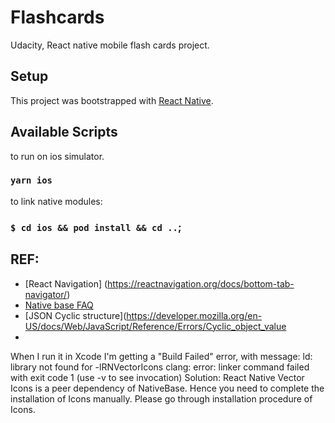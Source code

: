 # Flashcards
Udacity, React native mobile flash cards project.

## Setup

This project was bootstrapped with [React Native](https://reactnative.dev/).

## Available Scripts

to run on ios simulator.

### `yarn ios`


to link native modules:

### `$ cd ios && pod install && cd ..`;

## REF:

* [React Navigation] (https://reactnavigation.org/docs/bottom-tab-navigator/)
* [Native base FAQ](https://nativebase.io/docs/v0.3.0/faq)
* [JSON Cyclic structure](https://developer.mozilla.org/en-US/docs/Web/JavaScript/Reference/Errors/Cyclic_object_value
* []()




When I run it in Xcode I'm getting a "Build Failed" error, with message:
	ld: library not found for -lRNVectorIcons
	clang: error: linker command failed with exit code 1 (use -v to see invocation)
Solution:
	React Native Vector Icons is a peer dependency of NativeBase. Hence you need to complete the installation of Icons manually.
	Please go through installation procedure of Icons.







